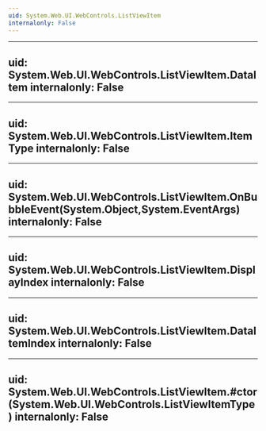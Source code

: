 ```yaml
---
uid: System.Web.UI.WebControls.ListViewItem
internalonly: False
---
```


---
uid: System.Web.UI.WebControls.ListViewItem.DataItem
internalonly: False
---

---
uid: System.Web.UI.WebControls.ListViewItem.ItemType
internalonly: False
---

---
uid: System.Web.UI.WebControls.ListViewItem.OnBubbleEvent(System.Object,System.EventArgs)
internalonly: False
---

---
uid: System.Web.UI.WebControls.ListViewItem.DisplayIndex
internalonly: False
---

---
uid: System.Web.UI.WebControls.ListViewItem.DataItemIndex
internalonly: False
---

---
uid: System.Web.UI.WebControls.ListViewItem.#ctor(System.Web.UI.WebControls.ListViewItemType)
internalonly: False
---
